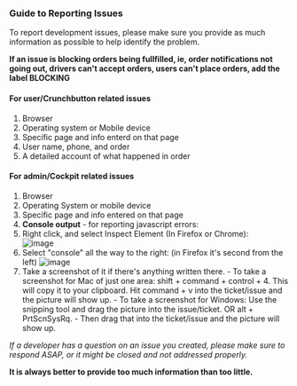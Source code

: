 ### Guide to Reporting Issues

To report development issues, please make sure you provide as much information as possible to help identify the problem.

**If an issue is blocking orders being fullfilled, ie, order notifications not going out, drivers can't accept orders, users can't place orders, add the label BLOCKING**

#### For user/Crunchbutton related issues

1. Browser
2. Operating system or Mobile device
3. Specific page and info enterd on that page
4. User name, phone, and order
5. A detailed account of what happened in order

#### For admin/Cockpit related issues

1. Browser
2. Operating System or mobile device
3. Specific page and info entered on that page
4. **Console output** - for reporting javascript errors:
  1. Right click, and select Inspect Element (In Firefox or Chrome):
     <br>![image](https://cloud.githubusercontent.com/assets/10369508/6260200/01191b74-b790-11e4-89c3-f430962856c1.png)
  2. Select "console" all the way to the right: (in Firefox it's second from the left)
     ![image](https://cloud.githubusercontent.com/assets/10369508/6260238/9c213160-b790-11e4-93b8-0c2df98ef386.png)
  3. Take a screenshot of it if there's anything written there.
    - To take a screenshot for Mac of just one area: shift + command + control + 4. This will copy it to your clipboard. Hit command + v into the ticket/issue and the picture will show up. 
    - To take a screenshot for Windows: Use the snipping tool and drag the picture into the issue/ticket. OR alt + PrtScnSysRq.     - Then drag that into the ticket/issue and the picture will show up.

*If a developer has a question on an issue you created, please make sure to respond ASAP, or it might be closed and not addressed properly.*

**It is always better to provide too much information than too little.**
